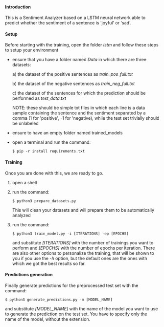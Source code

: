 #### Introduction

This is a Sentiment Analyzer based on a LSTM neural network able to predict whether the sentiment of a sentence is 'joyful' or 'sad'.

#### Setup

Before starting with the training, open the folder _lstm_  and follow these steps to setup your environment

- ensure that you have a folder named _Data_ in which there are three datasets: 

  a) the dataset of the positive sentences as _train_pos_full.txt_ 

  b) the dataset of the negative sentences as _train_neg_full.txt_

  c) the dataset of the sentences for which the prediction should be performed as _test_data.txt_

  NOTE: these should be simple txt files in which each line is a data sample containing the sentence and the sentiment separated by a comma (1 for 'positive', -1 for 'negative), while the test set trivially should be unlabeled

- ensure to have an empty folder named trained_models

- open a terminal and run the command:

  ```{r, engine='bash', count_lines}
  $ pip -r install requirements.txt
  ```

#### Training

Once you are done with this, we are ready to go. 

1. open a shell

2. run the command:

   ```{r, engine='bash', count_lines}
   $ python3 prepare_datasets.py
   ```

   This will clean your datasets and will prepare them to be automatically analyzed

3. run the command:

   ```{r, engine=&#39;bash&#39;, count_lines}
   $ python3 train_model.py -i [ITERATIONS] -ep [EPOCHS]
   ```

   and substitute _[ITERATIONS]_ with the number of trainings you want to perform and _[EPOCHS]_ with the number of epochs per iteration. There are also other options to personalize the training, that will be shown to you if you use the _-h_ option, but the default ones are the ones with which we got the best results so far. 

#### Predictions generation

Finally generate predictions for the preprocessed test set with the command:

```{r, engine=&#39;bash&#39;, count_lines}
$ python3 generate_predictions.py -m [MODEL_NAME]
```

and substitute _[MODEL_NAME]_ with the name of the model you want to use to generate the prediction on the test set. You have to specify only the name of the model, without the extension.
